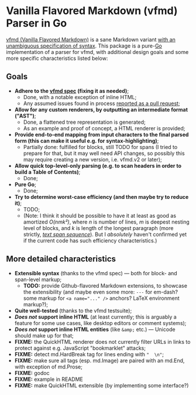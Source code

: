 
# Vanilla Flavored Markdown (vfmd) Parser in Go

[vfmd (Vanilla Flavored Markdown)](http://vfmd.org) is a sane Markdown variant
[with an unambiguous specification of syntax](http://vfmd.org). This package is
a pure-[Go](http://golang.org) implementation of a parser for vfmd, with
additional design goals and some more specific characteristics listed below:

## Goals

- **Adhere to the [vfmd spec](http://www.vfmd.org/vfmd-spec/specification/)
  (fixing it as needed)**;
    - Done, with a notable exception of inline HTML;
    - Any assumed issues found in process [reported as a pull
      request](https://github.com/vfmd/vfmd-spec/pull/8);
- **Allow for any custom renderers, by outputting an intermediate format ("AST")**;
    - Done, a flattened tree representation is generated;
    - As an example and proof of concept, a HTML renderer is provided;
- **Provide end-to-end mapping from input characters to the final parsed form
  (this can make it useful e.g. for syntax-highlighting)**;
    - Partially done: fulfilled for blocks, still TODO for spans (I tried to
      prepare for that, but it may well need API changes, so possibly this may
      require creating a new version, i.e. vfmd.v2 or later);
- **Allow quick top-level-only parsing (e.g. to scan headers in order to build a
  Table of Contents)**;
    - Done;
- **Pure Go**;
    - Done;
- **Try to determine worst-case efficiency (and then maybe try to reduce it)**;
    - TODO;
    - (Note: I think it should be possible to have it at least as good as
      amortized _O(n*m*k²)_, where *n* is number of lines, *m* is deepest
      nesting level of blocks, and *k* is length of the longest paragraph (more
      strictly, _[text span
      sequence](http://www.vfmd.org/vfmd-spec/specification/#identifying-span-elements)_).
      But I *absolutely* haven't confirmed yet if the current code has such
      efficiency characteristics.)

## More detailed characteristics

- **Extensible syntax** (thanks to the vfmd spec) ― both for block- and
  span-level markup;
    - __TODO:__ provide Github-flavored Markdown extensions, to showcase the
      extensibility (and maybe even some more: `---` for em-dash? some markup
      for `<a name="..." />` anchors? LaTeX environment markup?);
- **Quite well-tested** (thanks to the vfmd testsuite);
- __*Does not* support inline HTML__ (at least currently; this is arguably a
  feature for some use cases, like desktop editors or comment systems);
- __*Does not* support inline HTML entities__ (like `&amp;` etc.) ― Unicode should
  make up for that;
- __FIXME:__ the QuickHTML renderer does not currently filter URLs in links to
  protect against e.g. JavaScript "bookmarklet" attacks;
- __FIXME:__ detect md.HardBreak tag for lines ending with `"  \n"`;
- __FIXME:__ make sure all tags (esp. md.Image) are paired with an md.End,
  with exception of md.Prose;
- __FIXME:__ godoc
- __FIXME:__ example in README
- __FIXME:__ make QuickHTML extensible (by implementing some interface?)


